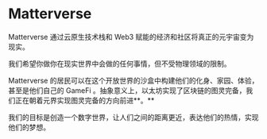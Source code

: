 # 

# Matterverse

Matterverse 通过云原生技术栈和 Web3 赋能的经济和社区将真正的元宇宙变为现实。

我们希望你做你在现实世界中会做的任何事情，但不受物理领域的限制。

Matterverse 的居民可以在这个开放世界的沙盒中构建他们的化身、家园、体验，甚至是他们自己的 GameFi 。抽象意义上，以太坊实现了区块链的图灵完备，我们正在朝着元界实现图灵完备的方向前进**。** 

我们的目标是创造一个数字世界，让人们之间的距离更近，表达他们的热情，实现他们的梦想。

